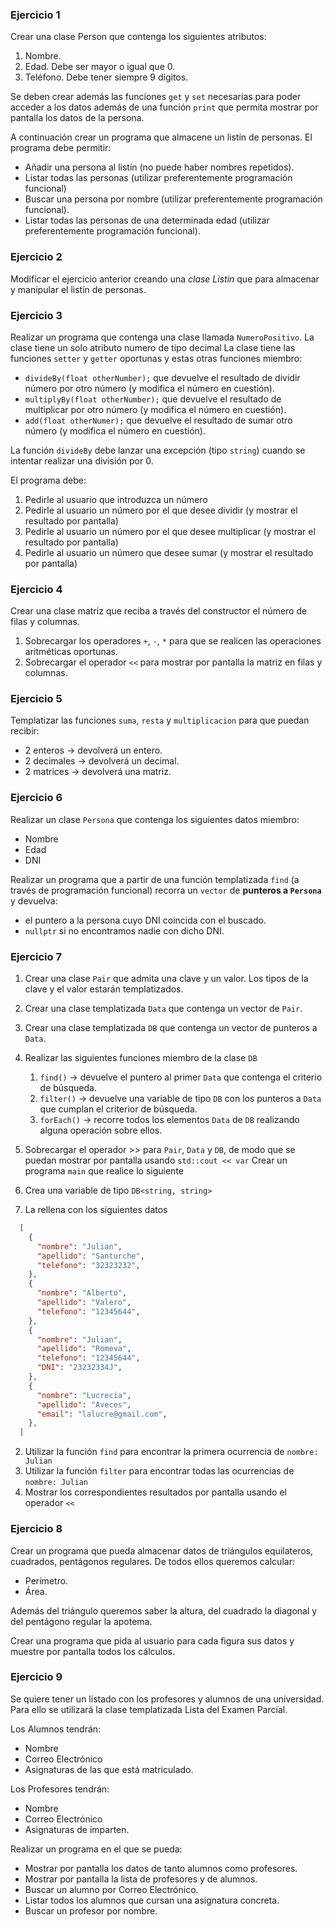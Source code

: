 ### Ejercicio 1
Crear una clase Person que contenga los siguientes atributos:
   1. Nombre.
   2. Edad. Debe ser mayor o igual que 0.
   3. Teléfono. Debe tener siempre 9 dígitos.

Se deben crear además las funciones `get` y `set` necesarias para poder acceder a los datos además de una función `print` que permita mostrar por pantalla los datos de la persona.

A continuación crear un programa que almacene un listín de personas. El programa debe permitir:
  * Añadir una persona al listín (no puede haber nombres repetidos).
  * Listar todas las personas (utilizar preferentemente programación funcional)
  * Buscar una persona por nombre (utilizar preferentemente programación funcional).
  * Listar todas las personas de una determinada edad (utilizar preferentemente programación funcional).

### Ejercicio 2

Modificar el ejercicio anterior creando una *clase Listin* que para almacenar y manipular el listín de personas.
   
### Ejercicio 3

Realizar un programa que contenga una clase llamada `NumeroPositivo`. La clase tiene un solo atributo numero de tipo decimal
La clase tiene las funciones `setter` y `getter` oportunas y estas otras funciones miembro:
  * `divideBy(float otherNumber);` que devuelve el resultado de dividir número por otro número (y modifica el número en cuestión).
  * `multiplyBy(float otherNumber);` que devuelve el resultado de multiplicar por otro número (y modifica el número en cuestión).
  * `add(float otherNumer);` que devuelve el resultado de sumar otro número (y modifica el número en cuestión).

La función `divideBy` debe lanzar una excepción (tipo `string`) cuando se intentar realizar una división por 0.

El programa debe:

  1. Pedirle al usuario que introduzca un número
  2. Pedirle al usuario un número por el que desee dividir (y mostrar el resultado por pantalla)
  3. Pedirle al usuario un número por el que desee multiplicar (y mostrar el resultado por pantalla)
  4. Pedirle al usuario un número que desee sumar (y mostrar el resultado por pantalla)

### Ejercicio 4
Crear una clase matriz que reciba a través del constructor el número de filas y columnas.

1. Sobrecargar los operadores `+`, `-`, `*` para que se realicen las operaciones aritméticas oportunas.
2. Sobrecargar el operador `<<` para mostrar por pantalla la matriz en filas y columnas.

### Ejercicio 5
Templatizar las funciones `suma`, `resta` y `multiplicacion` para que puedan recibir:
  * 2 enteros -> devolverá un entero.
  * 2 decimales -> devolverá un decimal.
  * 2 matrices -> devolverá una matriz.

### Ejercicio 6
Realizar un clase `Persona` que contenga los siguientes datos miembro:
  * Nombre
  * Edad
  * DNI

Realizar un programa que a partir de una función templatizada `find` (a través de programación funcional) recorra un `vector` de **punteros a `Persona`** y devuelva:
  * el puntero a la persona cuyo DNI coincida con el buscado.
  * `nullptr` si no encontramos nadie con dicho DNI.

### Ejercicio 7

 1. Crear una clase `Pair` que admita una clave y un valor. Los tipos de la clave y el valor estarán templatizados.
 2. Crear una clase templatizada `Data` que contenga un vector de `Pair`.
 3. Crear una clase templatizada `DB` que contenga un vector de punteros a `Data`.
 4. Realizar las siguientes funciones miembro de la clase `DB`
    1. `find()` -> devuelve el puntero al primer `Data` que contenga el criterio de búsqueda.
    2. `filter()` -> devuelve una variable de tipo `DB` con los punteros a `Data` que cumplan el criterior de búsqueda.
    3. `forEach()` -> recorre todos los elementos `Data` de `DB` realizando alguna operación sobre ellos.
 5. Sobrecargar el operador >> para `Pair`, `Data` y `DB`, de modo que se puedan mostrar por pantalla usando `std::cout << var`
Crear un programa `main` que realice lo siguiente

 1. Crea una variable de tipo `DB<string, string>`
 2. La rellena con los siguientes datos

```json
  [
    {
      "nombre": "Julian",
      "apellido": "Santurche",
      "telefono": "32323232",
    },
    {
      "nombre": "Alberto",
      "apellido": "Valero",
      "telefono": "12345644",
    },
    {
      "nombre": "Julian",
      "apellido": "Romeva",
      "telefono": "12345644",
      "DNI": "23232334J",
    },
    {
      "nombre": "Lucrecia",
      "apellido": "Aveces",
      "email": "lalucre@gmail.com",
    },
  ]
```

 2. Utilizar la función `find` para encontrar la primera ocurrencia de `nombre: Julian`
 3. Utilizar la función `filter` para encontrar todas las ocurrencias de `nombre: Julian`
 4. Mostrar los correspondientes resultados por pantalla usando el operador `<<`

### Ejercicio 8

Crear un programa que pueda almacenar datos de triángulos equilateros, cuadrados, pentágonos regulares. De todos ellos queremos calcular:
 * Perímetro.
 * Área.

Además del triángulo queremos saber la altura, del cuadrado la diagonal y del pentágono regular la apotema.

Crear una programa que pida al usuario para cada figura sus datos y muestre por pantalla todos los cálculos.

### Ejercicio 9
Se quiere tener un listado con los profesores y alumnos de una universidad. Para ello se utilizará la clase templatizada Lista del Examen Parcial.

Los Alumnos tendrán:
  * Nombre
  * Correo Electrónico
  * Asignaturas de las que está matriculado.

Los Profesores tendrán:
  * Nombre
  * Correo Electrónico
  * Asignaturas de imparten.

Realizar un programa en el que se pueda:
  * Mostrar por pantalla los datos de tanto alumnos como profesores.
  * Mostrar por pantalla la lista de profesores y de alumnos.
  * Buscar un alumno por Correo Electrónico.
  * Listar todos los alumnos que cursan una asignatura concreta.
  * Buscar un profesor por nombre.